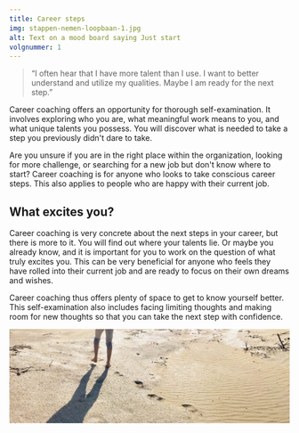 ```yaml
---
title: Career steps
img: stappen-nemen-loopbaan-1.jpg
alt: Text on a mood board saying Just start
volgnummer: 1
---
```


> “I often hear that I have more talent than I use. I want to better understand and utilize my qualities. Maybe I am ready for the next step.”

Career coaching offers an opportunity for thorough self-examination. It involves exploring who you are, what meaningful work means to you, and what unique talents you possess. You will discover what is needed to take a step you previously didn't dare to take.

Are you unsure if you are in the right place within the organization, looking for more challenge, or searching for a new job but don't know where to start? Career coaching is for anyone who looks to take conscious career steps. This also applies to people who are happy with their current job.

## What excites you?

Career coaching is very concrete about the next steps in your career, but there is more to it. You will find out where your talents lie. Or maybe you already know, and it is important for you to work on the question of what truly excites you. This can be very beneficial for anyone who feels they have rolled into their current job and are ready to focus on their own dreams and wishes.

Career coaching thus offers plenty of space to get to know yourself better. This self-examination also includes facing limiting thoughts and making room for new thoughts so that you can take the next step with confidence.

![image footsteps](./stappen-nemen-loopbaan-2.jpg)
